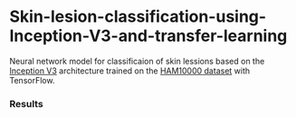# Skin-lesion-classification-using-Inception-V3-and-transfer-learning
Neural network model for classificaion of skin lessions based on the [Inception V3](https://keras.io/api/applications/inceptionv3/) architecture trained on the [HAM10000 dataset](https://dataverse.harvard.edu/dataset.xhtml?persistentId=doi:10.7910/DVN/DBW86T) with TensorFlow.


<h3>Results</h3>

